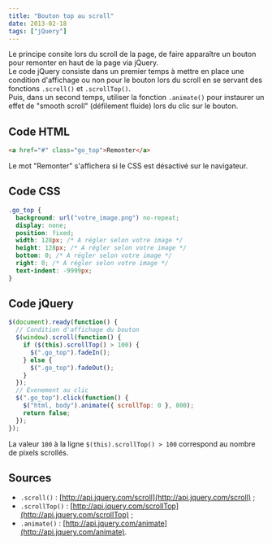 ```yaml
---
title: "Bouton top au scroll"
date: 2013-02-18
tags: ["jQuery"]
---
```


Le principe consite lors du scroll de la page, de faire apparaître un bouton pour remonter en haut de la page via jQuery.  
Le code jQuery consiste dans un premier temps à mettre en place une condition d'affichage ou non pour le bouton lors du scroll en se servant des fonctions `.scroll()` et `.scrollTop()`.  
Puis, dans un second temps, utiliser la fonction `.animate()` pour instaurer un effet de "smooth scroll" (défilement fluide) lors du clic sur le bouton.

## Code HTML

```html
<a href="#" class="go_top">Remonter</a>
```

Le mot "Remonter" s'affichera si le CSS est désactivé sur le navigateur.

## Code CSS

```css
.go_top {
  background: url("votre_image.png") no-repeat;
  display: none;
  position: fixed;
  width: 128px; /* A régler selon votre image */
  height: 128px; /* A régler selon votre image */
  bottom: 0; /* A régler selon votre image */
  right: 0; /* A régler selon votre image */
  text-indent: -9999px;
}
```

## Code jQuery

```javascript
$(document).ready(function() {
  // Condition d'affichage du bouton
  $(window).scroll(function() {
    if ($(this).scrollTop() > 100) {
      $(".go_top").fadeIn();
    } else {
      $(".go_top").fadeOut();
    }
  });
  // Evenement au clic
  $(".go_top").click(function() {
    $("html, body").animate({ scrollTop: 0 }, 800);
    return false;
  });
});
```

La valeur `100` à la ligne `$(this).scrollTop() > 100` correspond au nombre de pixels scrollés.

## Sources

- `.scroll()` : [http://api.jquery.com/scroll](http://api.jquery.com/scroll) ;
- `.scrollTop()` : [http://api.jquery.com/scrollTop](http://api.jquery.com/scrollTop) ;
- `.animate()` : [http://api.jquery.com/animate](http://api.jquery.com/animate).
